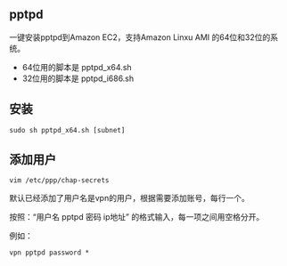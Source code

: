 ## pptpd

一键安装pptpd到Amazon EC2，支持Amazon Linxu AMI 的64位和32位的系统。

* 64位用的脚本是 pptpd_x64.sh
* 32位用的脚本是 pptpd_i686.sh


## 安装

  	sudo sh pptpd_x64.sh [subnet]
  
  
## 添加用户

  	vim /etc/ppp/chap-secrets
  	

默认已经添加了用户名是vpn的用户，根据需要添加账号，每行一个。

按照：“用户名 pptpd 密码 ip地址” 的格式输入，每一项之间用空格分开。

例如：

  	vpn pptpd password *    
